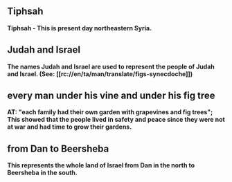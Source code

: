 ## Tiphsah  ##

<b>Tiphsah <b>- This is present day northeastern Syria.

## Judah and Israel ##

The names Judah and Israel are used to represent the people of Judah and Israel.  (See: [[rc://en/ta/man/translate/figs-synecdoche]])

## every man under his vine and under his fig tree ##

AT: "each family had their own garden with grapevines and fig trees"; This showed that the people lived in safety and peace since they were not at war and had time to grow their gardens.

## from Dan to Beersheba ##

This represents the whole land of Israel from Dan in the north to Beersheba in the south.